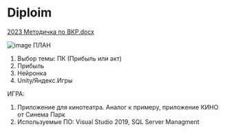 # Diploim

[2023 Методичка по ВКР.docx](https://github.com/Vagabong328/Diploim/files/12555932/2023.docx)

![image](https://github.com/Avar1tia/Diplom/assets/97594483/a7bdd2f7-8119-4ef6-a0b8-f645d8ebe41b)
ПЛАН
1. Выбор темы: ПК (Прибыль или акт)
2. Прибыль
3. Нейронка
4. Unity/Яндекс.Игры

ИГРА:
1. Приложение для кинотеатра. Аналог к примеру, приложение КИНО от Синема Парк
2. Используемые ПО: Visual Studio 2019, SQL Server Managment

